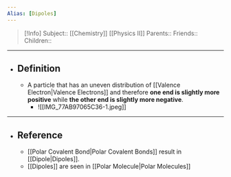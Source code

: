 ```yaml
---
Alias: [Dipoles]
---
```

> [!Info]
> Subject:: [[Chemistry]] [[Physics II]]
> Parents:: 
> Friends:: 
> Children:: 
---
- ## Definition
	- A particle that has an uneven distribution of [[Valence Electron|Valence Electrons]] and therefore **one end is slightly more positive** while **the other end is slightly more negative**.
		- ![[IMG_77AB97065C36-1.jpeg]]
---
- ## Reference
	- [[Polar Covalent Bond|Polar Covalent Bonds]] result in [[Dipole|Dipoles]].
	- [[Dipoles]] are seen in [[Polar Molecule|Polar Molecules]]